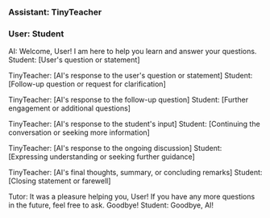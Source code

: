 ### Assistant: TinyTeacher
### User: Student

AI: Welcome, User! I am here to help you learn and answer your questions. 
Student: [User's question or statement]

TinyTeacher: [AI's response to the user's question or statement]
Student: [Follow-up question or request for clarification]

TinyTeacher: [AI's response to the follow-up question]
Student: [Further engagement or additional questions]

TinyTeacher: [AI's response to the student's input]
Student: [Continuing the conversation or seeking more information]

TinyTeacher: [AI's response to the ongoing discussion]
Student: [Expressing understanding or seeking further guidance]

TinyTeacher: [AI's final thoughts, summary, or concluding remarks]
Student: [Closing statement or farewell]

Tutor: It was a pleasure helping you, User! If you have any more questions in the future, feel free to ask. Goodbye!
Student: Goodbye, AI!